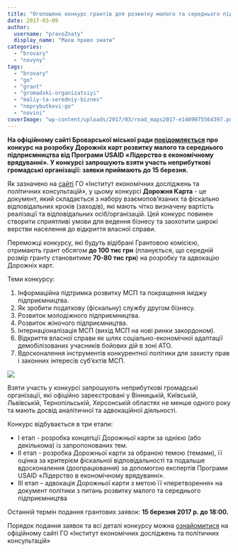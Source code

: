```yaml
---
title: "Оголошено конкурс грантів для розвитку малого та середнього підприємництва"
date: 2017-03-09
author: 
  username: "pravoZnaty"
  display_name: "Маєш право знати"
categories: 
  - "brovary"
  - "novyny"
tags: 
  - "brovary"
  - "go"
  - "grant"
  - "gromadski-organizatsiyi"
  - "maliy-ta-seredniy-biznes"
  - "neprybutkovi-go"
  - "novini"
coverImage: "wp-content/uploads/2017/03/road_maps2017-e1489075564397.png"
---
```


**На офіційному сайті Броварської міської ради [повідомляється](https://brovary-rada.gov.ua/news/14835.html) про конкурс на розробку Дорожніх карт розвитку малого та середнього підприємництва від Програми USAID «Лідерство в економічному врядуванні». У конкурсі запрошують взяти участь неприбуткові громадські організації: заявки приймають до 15 березня.**

Як зазначено на [сайті](http://www.ier.com.ua/ua) ГО «Інститут економічних досліджень та політичних консультацій», у цьому конкурсі **Дорожня Карта** - це документ, який складається з набору взаємопов’язаних та фіскально відповідальних кроків (заходів), які мають чітко визначену вартість реалізації та відповідальних осіб/організацій. Цей конкурс повинен створити сприятливі умови для ведення бізнесу та заохотити широкі верстви населення до відкриття власної справи.

Переможці конкурсу, які будуть відібрані Грантовою комісією, отримають грант обсягом **до 100 тис грн** (планується, що середній розмір гранту становитиме **70-80 тис грн**) на розробку та адвокацію Дорожніх карт.

Теми конкурсу:

1. Інформаційна підтримка розвитку МСП та покращення іміджу підприємництва.
2. Як зробити податкову (фіскальну) службу другом бізнесу.
3. Розвиток молодіжного підприємництва.
4. Розвиток жіночого підприємництва.
5. Інтернаціоналізація МСП (вихід МСП на нові ринки закордоном).
6. Відкриття власної справи як шлях соціально-економічної адаптації демобілізованих учасників бойових дій в зоні АТО.
7. Вдосконалення інструментів конкурентної політики для захисту прав і законних інтересів суб’єктів МСП.

[![](https://mpz.brovary.org/wp-content/uploads/2017/03/Temy-konkursu-min.png)](https://mpz.brovary.org/wp-content/uploads/2017/03/Temy-konkursu-min-768x734.png)

Взяти участь у конкурсі запрошують неприбуткові громадські організації, які офіційно зареєстровані у Вінницькій, Київській, Львівській, Тернопільській, Херсонській областях не менше одного року та мають досвід аналітичної та адвокаційної діяльності.

Конкурс відбувається в три етапи:

- І етап _-_ розробка концепції Дорожньої карти за однією (або декількома) із запропонованих тем.
- ІІ етап _-_ розробка Дорожньої карти за обраною темою (темами), її оцінка за критерієм фіскальної відповідальності та подальше вдосконалення (доопрацювання) за допомогою експертів Програми USAID «Лідерство в економічному врядуванні».
- ІІІ етап _–_ адвокація Дорожньої карти з метою її «перетворення» на документ політики з питань розвитку малого та середнього підприємництва

Останній термін подання грантових заявок: **15 березня 2017 р. до 18:00.**

Порядок подання заявок та всі деталі конкурсу можна [ознайомитися](http://www.ier.com.ua/ua/Grants?pid=5501) на офіційному сайті ГО «Інститут економічних досліджень та політичних консультацій»
